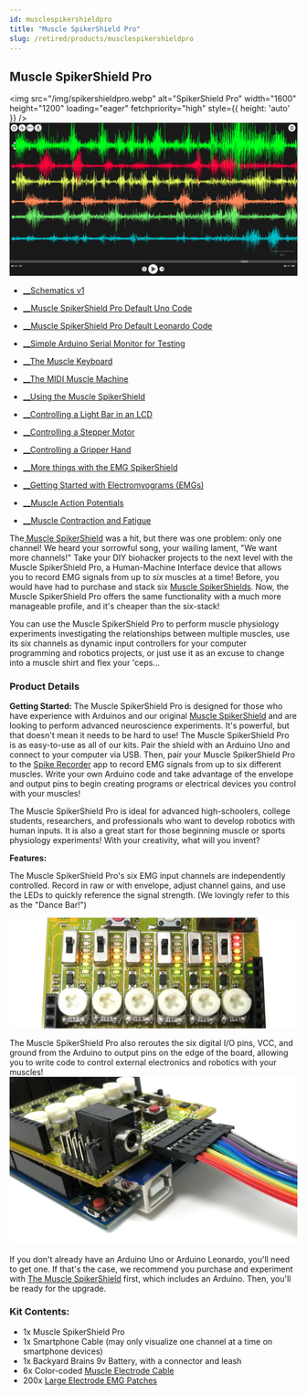 ```yaml
---
id: musclespikershieldpro
title: "Muscle SpikerShield Pro"
slug: /retired/products/musclespikershieldpro
---
```


## Muscle SpikerShield Pro

<img src="/img/spikershieldpro.webp" alt="SpikerShield Pro" width="1600" height="1200" loading="eager" fetchpriority="high" style={{ height: 'auto' }} />
![SpikerShield Pro Signals ](./img/spikershieldpro_signals.png)

  * [__Schematics v1](./files/Schematics-Muscle-spikerShield-Pro-V1.pdf)
  * [__Muscle SpikerShield Pro Default Uno Code](./files/MuscleSpikerShieldProDefaultCode.zip)
  * [__Muscle SpikerShield Pro Default Leonardo Code](./files/MuscleSpikerShieldProDefaultCode_leonardo.zip)
  * [__Simple Arduino Serial Monitor for Testing](./files/SpikerShield_Pro_Serial_Read.zip)


  * [__The Muscle Keyboard](../experiments/spikershieldpro)
  * [__The MIDI Muscle Machine](../experiments/midi)
  * [__Using the Muscle SpikerShield](../experiments/emgspikershield)
  * [__Controlling a Light Bar in an LCD](../experiments/MuscleSpikerShield_LCD)
  * [__Controlling a Stepper Motor](../experiments/MuscleSpikerShield_StepperMotor)
  * [__Controlling a Gripper Hand](../experiments/MuscleSpikerShield_GripperHand)
  * [__More things with the EMG SpikerShield](../experiments/EMGSpikerShield_MoreExps)
  * [__Getting Started with Electromyograms (EMGs)](../experiments/emgspikerbox)
  * [__Muscle Action Potentials](../experiments/muscleActionPotential)
  * [__Muscle Contraction and Fatigue](../experiments/fatigue)

The[ Muscle SpikerShield](./muscleSpikershieldBundle)
was a hit, but there was one problem: only one channel! We heard your
sorrowful song, your wailing lament, "We want more channels!" Take your DIY
biohacker projects to the next level with the Muscle SpikerShield Pro, a
Human-Machine Interface device that allows you to record EMG signals from up
to _six_ muscles at a time! Before, you would have had to purchase and stack
six [Muscle SpikerShields](./muscleSpikershieldBundle).
Now, the Muscle SpikerShield Pro offers the same functionality with a much
more manageable profile, and it's cheaper than the six-stack!

You can use the Muscle SpikerShield Pro to perform muscle physiology
experiments investigating the relationships between multiple muscles, use its
six channels as dynamic input controllers for your computer programming and
robotics projects, or just use it as an excuse to change into a muscle shirt
and flex your 'ceps...

### Product Details

**Getting Started:** The Muscle SpikerShield Pro is designed for those who
have experience with Arduinos and our original [Muscle SpikerShield](./muscleSpikershieldBundle)
and are looking to perform advanced neuroscience experiments. It's powerful,
but that doesn't mean it needs to be hard to use! The Muscle SpikerShield Pro
is as easy-to-use as all of our kits. Pair the shield with an Arduino Uno and
connect to your computer via USB. Then, pair your Muscle SpikerShield Pro to
the [Spike Recorder](./spikerecorder) app to
record EMG signals from up to six different muscles. Write your own Arduino
code and take advantage of the envelope and output pins to begin creating
programs or electrical devices you control with your muscles!

The Muscle SpikerShield Pro is ideal for advanced high-schoolers, college
students, researchers, and professionals who want to develop robotics with
human inputs. It is also a great start for those beginning muscle or sports
physiology experiments! With your creativity, what will you invent?

**Features:**

The Muscle SpikerShield Pro's six EMG input channels are independently
controlled. Record in raw or with envelope, adjust channel gains, and use the
LEDs to quickly reference the signal strength. (We lovingly refer to this as
the "Dance Bar!") 

![Dance!](./img/spikershieldpro_dance.jpg)

The Muscle SpikerShield Pro also reroutes the six digital I/O pins, VCC, and
ground from the Arduino to output pins on the edge of the board, allowing you
to write code to control external electronics and robotics with your muscles!
![Follow the Rainbow!](./img/spikershieldpro_rainbowoutput.jpg)

If you don't already have an Arduino Uno or Arduino Leonardo, you'll need to
get one. If that's the case, we recommend you purchase and experiment with
[The Muscle SpikerShield](./muscleSpikershieldBundle)
first, which includes an Arduino. Then, you'll be ready for the upgrade.

### Kit Contents:

  * 1x Muscle SpikerShield Pro
  * 1x Smartphone Cable (may only visualize one channel at a time on smartphone devices)
  * 1x Backyard Brains 9v Battery, with a connector and leash
  * 6x Color-coded [Muscle Electrode Cable](./muscleElectrodeCable)
  * 200x [Large Electrode EMG Patches](./emglargeelectrodes)


